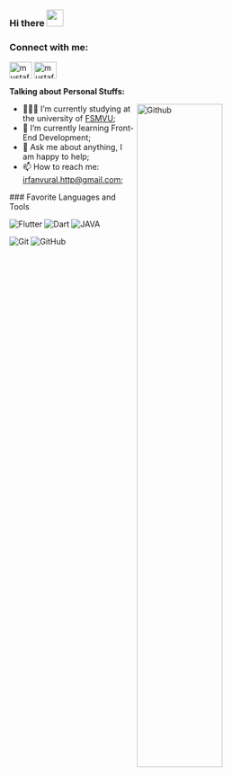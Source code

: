 ### Hi there <img src="https://raw.githubusercontent.com/iampavangandhi/iampavangandhi/master/gifs/Hi.gif" width="30px">


<h3 align="left">Connect with me:</h3>
<p align="left">
<a href="https://www.linkedin.com/in/irfan-vural-16ba64223/" target="blank"><img align="center" src="https://raw.githubusercontent.com/rahuldkjain/github-profile-readme-generator/master/src/images/icons/Social/linked-in-alt.svg" alt="mustafakoca99" height="30" width="40" /></a>
<a href="https://instagram.com/vural.jpg" target="blank"><img align="center" src="https://raw.githubusercontent.com/rahuldkjain/github-profile-readme-generator/master/src/images/icons/Social/instagram.svg" alt="mustafakoca99" height="30" width="40" /></a>
</p>


**Talking about Personal Stuffs:**

<img width="55%" align="right" alt="Github" src="https://raw.githubusercontent.com/onimur/.github/master/.resources/git-header.svg" />

- 👨🏽‍💻 I’m currently studying at the university of [FSMVU](https://int.fsm.edu.tr/);
- 🌱 I’m currently learning Front-End Development; 
- 💬 Ask me about anything, I am happy to help;
- 📫 How to reach me: irfanvural.http@gmail.com;

<p>
  ### Favorite Languages and Tools
 
![Flutter](https://img.shields.io/badge/Flutter-61DAFB?logo=flutter&logoColor=white&style=for-the-badge)
![Dart](https://img.shields.io/badge/Dart-61DAFB?logo=dart&logoColor=white&style=for-the-badge)
![JAVA](https://img.shields.io/badge/JAVA-61DAFB?logo=java&logoColor=white&style=for-the-badge)

![Git](https://img.shields.io/badge/git-%23F05033.svg?style=for-the-badge&logo=git&logoColor=white)
![GitHub](https://img.shields.io/badge/github-%23121011.svg?style=for-the-badge&logo=github&logoColor=white)


</p>